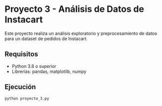 # Proyecto 3 - Análisis de Datos de Instacart

Este proyecto realiza un análisis exploratorio y preprocesamiento de datos para un dataset de pedidos de Instacart.

## Requisitos

- Python 3.8 o superior
- Librerías: pandas, matplotlib, numpy

## Ejecución

```bash
python proyecto_3.py